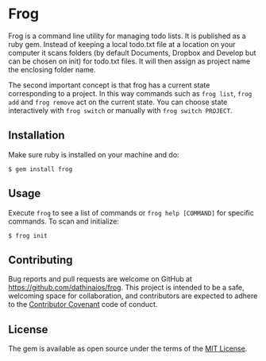 # Frog

Frog is a command line utility for managing todo lists. It is published as a ruby gem. Instead of keeping a local todo.txt file at a location on your computer it scans folders (by default Documents, Dropbox and Develop but can be chosen on init) for todo.txt files. It will then assign as project name the enclosing folder name.

The second important concept is that frog has a current state corresponding to a project. In this way commands such as `frog list`, `frog add` and `frog remove` act on the current state. You can choose state interactively with `frog switch` or manually with `frog switch PROJECT`.

## Installation

Make sure ruby is installed on your machine and do:

    $ gem install frog

## Usage

Execute `frog` to see a list of commands or `frog help [COMMAND]` for specific commands. To scan and initialize:

    $ frog init


## Contributing

Bug reports and pull requests are welcome on GitHub at https://github.com/dathinaios/frog. This project is intended to be a safe, welcoming space for collaboration, and contributors are expected to adhere to the [Contributor Covenant](http://contributor-covenant.org) code of conduct.


## License

The gem is available as open source under the terms of the [MIT License](http://opensource.org/licenses/MIT).

